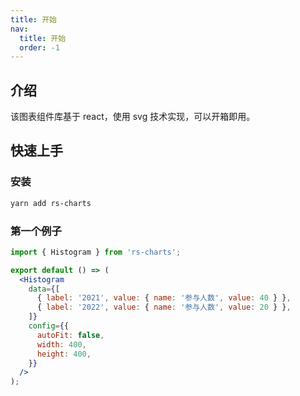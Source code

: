 ```yaml
---
title: 开始
nav:
  title: 开始
  order: -1
---
```


## 介绍

该图表组件库基于 react，使用 svg 技术实现，可以开箱即用。

## 快速上手

### 安装

```bash
yarn add rs-charts
```

### 第一个例子

```jsx
import { Histogram } from 'rs-charts';

export default () => (
  <Histogram
    data={[
      { label: '2021', value: { name: '参与人数', value: 40 } },
      { label: '2022', value: { name: '参与人数', value: 20 } },
    ]}
    config={{
      autoFit: false,
      width: 400,
      height: 400,
    }}
  />
);
```
